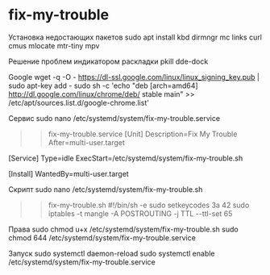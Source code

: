 # fix-my-trouble

Установка недостающих пакетов
sudo apt install kbd dirmngr mc links curl cmus mlocate mtr-tiny mpv

Решение проблем индикатором раскладки
pkill dde-dock

Google
wget -q -O - https://dl-ssl.google.com/linux/linux_signing_key.pub | sudo apt-key add -
sudo sh -c 'echo "deb [arch=amd64] http://dl.google.com/linux/chrome/deb/ stable main" >> /etc/apt/sources.list.d/google-chrome.list'

Сервис
sudo nano /etc/systemd/system/fix-my-trouble.service

>> fix-my-trouble.service
[Unit]
Description=Fix My Trouble
After=multi-user.target

[Service]
Type=idle
ExecStart=/etc/systemd/system/fix-my-trouble.sh

[Install]
WantedBy=multi-user.target

Скрипт
sudo nano /etc/systemd/system/fix-my-trouble.sh

>> fix-my-trouble.sh
#!/bin/sh -e
sudo setkeycodes 3a 42
sudo iptables -t mangle -A POSTROUTING -j TTL --ttl-set 65

Права
sudo chmod u+x /etc/systemd/system/fix-my-trouble.sh
sudo chmod 644 /etc/systemd/system/fix-my-trouble.service

Запуск
sudo systemctl daemon-reload
sudo systemctl enable /etc/systemd/system/fix-my-trouble.service
